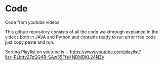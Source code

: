 # Code
Code from youtube videos

This github repository consists of all the code walkthrough explained in the videos both in JAVA and Python and contains ready to run error free code just copy paste and run.

Sorting Playlist on youtube is :- https://www.youtube.com/playlist?list=PLkttv27pGG4R-SAw55Ffe4NDMDKL24NZy

